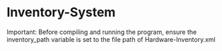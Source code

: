 # Inventory-System

Important: Before compiling and running the program, ensure the inventory_path variable is set to the file path of Hardware-Inventory.xml
